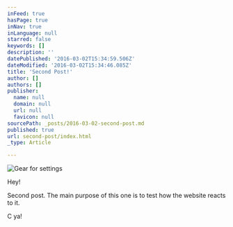 ```yaml
---
inFeed: true
hasPage: true
inNav: true
inLanguage: null
starred: false
keywords: []
description: ''
datePublished: '2016-03-02T15:34:59.506Z'
dateModified: '2016-03-02T15:34:46.085Z'
title: 'Second Post!'
author: []
authors: []
publisher:
  name: null
  domain: null
  url: null
  favicon: null
sourcePath: _posts/2016-03-02-second-post.md
published: true
url: second-post/index.html
_type: Article

---
```

![Gear for settings](https://the-grid-user-content.s3-us-west-2.amazonaws.com/7ba6581c-5ebb-4c09-b8e6-032b85a855e9.png)

Hey!

Second post. The main purpose of this one is to test how the website reacts to it.

C ya!